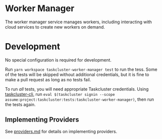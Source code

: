 # Worker Manager

The worker manager service manages workers, including interacting with cloud services to create new workers on demand.

# Development

No special configuration is required for development.

Run `yarn workspace taskcluster-worker-manager test` to run the tess.
Some of the tests will be skipped without additional credentials, but it is fine to make a pull request as long as no tests fail.

To run *all* tests, you will need appropriate Taskcluster credentials.
Using [taskcluster-cli](https://github.com/taskcluster/taskcluster-cli), run `eval $(taskcluster signin --scope assume:project:taskcluster:tests:taskcluster-worker-manager)`, then run the tests again.

## Implementing Providers

See [providers.md](providers.md) for details on implementing providers.
